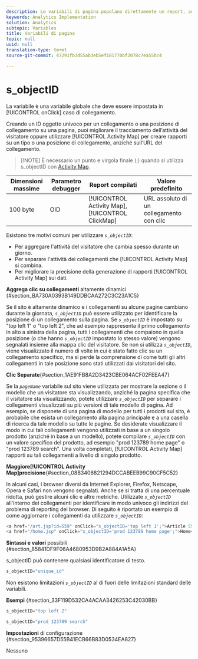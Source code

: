 ```yaml
---
description: Le variabili di pagina popolano direttamente un report, ad esempio pageName, List Props, List Variables e così via.
keywords: Analytics Implementation
solution: Analytics
subtopic: Variables
title: Variabili di pagina
topic: null
uuid: null
translation-type: tm+mt
source-git-commit: 47291fb3d55ab3eb5ef181770bf2078c7ea55bc4

---
```



# s_objectID

La variabile è una variabile globale che deve essere impostata in [!UICONTROL onClick] caso di collegamento.


<!-- 

s_objectID.xml

 -->

Creando un ID oggetto univoco per un collegamento o una posizione di collegamento su una pagina, puoi migliorare il tracciamento dell’attività del visitatore oppure utilizzare [!UICONTROL Activity Map] per creare rapporti su un tipo o una posizione di collegamento, anziché sull’URL del collegamento.

> [!NOTE] È necessario un punto e virgola finale (;) quando si utilizza s_objectID con [Activity Map](https://marketing.adobe.com/resources/help/en_US/analytics/activitymap/activitymap-link-tracking-use-case.html).

| Dimensioni massime | Parametro debugger | Report compilati | Valore predefinito |
|---|---|---|---|
| 100 byte | OID | [!UICONTROL Activity Map], [!UICONTROL ClickMap] | URL assoluto di un collegamento con clic |

Esistono tre motivi comuni per utilizzare *`s_objectID`*:

* Per aggregare l'attività del visitatore che cambia spesso durante un giorno.
* Per separare l'attività dei collegamenti che [!UICONTROL Activity Map] si combina.
* Per migliorare la precisione della generazione di rapporti [!UICONTROL Activity Map] sui dati.

**Aggrega clic su collegamenti** altamente dinamici {#section_BA730A0393B149DDBCAA272C3C23A1C5}

Se il sito è altamente dinamico e i collegamenti su alcune pagine cambiano durante la giornata, *`s_objectID`* può essere utilizzato per identificare la posizione di un collegamento sulla pagina. Se *`s_objectID`* è impostato su "top left 1" o "top left 2", che ad esempio rappresenta il primo collegamento in alto a sinistra della pagina, tutti i collegamenti che compaiono in quella posizione (o che hanno *`s_objectID`* impostato lo stesso valore) vengono segnalati insieme alla mappa clic del visitatore. Se non si utilizza *`s_objectID`*, viene visualizzato il numero di volte in cui è stato fatto clic su un collegamento specifico, ma si perde la comprensione di come tutti gli altri collegamenti in tale posizione sono stati utilizzati dai visitatori del sito.

**Clic Separate**{#section_1AE91FB8A2D3423CBE064ACF02FEEA47}

Se la *`pageName`* variabile sul sito viene utilizzata per mostrare la sezione o il modello che un visitatore sta visualizzando, anziché la pagina specifica che il visitatore sta visualizzando, potete utilizzare *`s_objectID`* per separare i collegamenti visualizzati su più versioni di tale modello di pagina. Ad esempio, se disponete di una pagina di modello per tutti i prodotti sul sito, è probabile che esista un collegamento alla pagina principale e a una casella di ricerca da tale modello su tutte le pagine. Se desiderate visualizzare il modo in cui tali collegamenti vengono utilizzati in base a un singolo prodotto (anziché in base a un modello), potete compilare *`s_objectID`* con un valore specifico del prodotto, ad esempio "prod 123789 home page" o "prod 123789 search". Una volta completati, [!UICONTROL Activity Map] rapporti su tali collegamenti a livello di singolo prodotto.

**Maggiore[!UICONTROL Activity Map]precisione**{#section_08B3406821294DCCABEEB99C90CF5C52}

In alcuni casi, i browser diversi da Internet Explorer, Firefox, Netscape, Opera e Safari non vengono segnalati. Anche se si tratta di una percentuale ridotta, può gestire alcuni clic e altre metriche. Utilizzate *`s_objectID`* all'interno dei collegamenti per identificare in modo univoco gli indirizzi del problema di reporting del browser. Di seguito è riportato un esempio di come aggiornare i collegamenti da utilizzare *`s_objectID`*:

```js
<a href="/art.jsp?id=559" onClick="s_objectID='top left 1';">Article 559</a> 
<a href="/home.jsp" onClick="s_objectID='prod 123789 home page';">Home</a> 
```

**Sintassi e valori** possibili {#section_85841DF9F06A4680953D9B2A884A1A5A}

s_objectID può contenere qualsiasi identificatore di testo.

```js
s_objectID="unique_id" 
```

Non esistono limitazioni *`s_objectID`* al di fuori delle limitazioni standard delle variabili.

**Esempi** {#section_33F119D532CA4ACAA3426253C42030BB}

```js
s_objectID="top left 2" 
```

```js
s_objectID="prod 123789 search"
```

**Impostazioni** di configurazione {#section_95396657D55B41ECB66B83D0534EA827}

Nessuno
